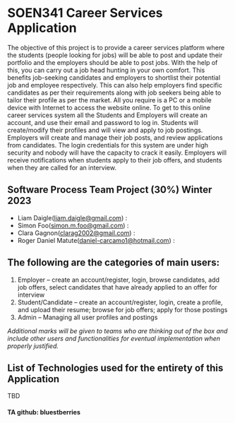 # SOEN341 Career Services Application

The objective of this project is to provide a career services platform where the students
(people looking for jobs) will be able to post and update their portfolio and the employers
should be able to post jobs. With the help of this, you can carry out a job head hunting in your
own comfort. This benefits job-seeking candidates and employers to shortlist their potential job
and employee respectively. This can also help employers find specific candidates as per their
requirements along with job seekers being able to tailor their profile as per the market. All you
require is a PC or a mobile device with Internet to access the website online. To get to this online
career services system all the Students and Employers will create an account, and use their
email and password to log in. Students will create/modify their profiles and will view and apply
to job postings. Employers will create and manage their job posts, and review applications from
candidates. The login credentials for this system are under high security and nobody will have
the capacity to crack it easily. Employers will receive notifications when students apply to their
job offers, and students when they are called for an interview.

## Software Process Team Project (30%) Winter 2023

- Liam Daigle(liam.daigle@gmail.com) : 
- Simon Foo(simon.m.foo@gmail.com) :
- Clara Gagnon(clarag2002@gmail.com) :
- Roger Daniel Matute(daniel-carcamo1@hotmail.com) :

## The following are the categories of main users:
1. Employer – create an account/register, login, browse candidates, add job offers, select
candidates that have already applied to an offer for interview
2. Student/Candidate – create an account/register, login, create a profile, and upload their
resume; browse for job offers; apply for those postings
3. Admin – Managing all user profiles and postings

*Additional marks will be given to teams who are thinking out of the box and include
other users and functionalities for eventual implementation when properly justified.*

## List of Technologies used for the entirety of this Application
TBD

#### TA github: bluestberries
